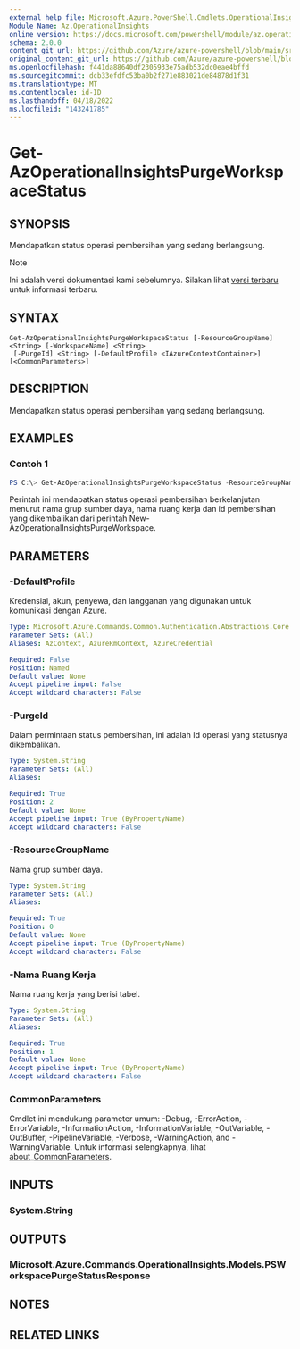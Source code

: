 ```yaml
---
external help file: Microsoft.Azure.PowerShell.Cmdlets.OperationalInsights.dll-Help.xml
Module Name: Az.OperationalInsights
online version: https://docs.microsoft.com/powershell/module/az.operationalinsights/Get-AzOperationalInsightsPurgeWorkspaceStatus
schema: 2.0.0
content_git_url: https://github.com/Azure/azure-powershell/blob/main/src/OperationalInsights/OperationalInsights/help/Get-AzOperationalInsightsPurgeWorkspaceStatus.md
original_content_git_url: https://github.com/Azure/azure-powershell/blob/main/src/OperationalInsights/OperationalInsights/help/Get-AzOperationalInsightsPurgeWorkspaceStatus.md
ms.openlocfilehash: f441da88640df2305933e75adb532dc0eae4bffd
ms.sourcegitcommit: dcb33efdfc53ba0b2f271e883021de84878d1f31
ms.translationtype: MT
ms.contentlocale: id-ID
ms.lasthandoff: 04/18/2022
ms.locfileid: "143241785"
---
```

# Get-AzOperationalInsightsPurgeWorkspaceStatus

## SYNOPSIS
Mendapatkan status operasi pembersihan yang sedang berlangsung.

> [!NOTE]
>Ini adalah versi dokumentasi kami sebelumnya. Silakan lihat [versi terbaru](/powershell/module/az.operationalinsights/get-azoperationalinsightspurgeworkspacestatus) untuk informasi terbaru.

## SYNTAX

```
Get-AzOperationalInsightsPurgeWorkspaceStatus [-ResourceGroupName] <String> [-WorkspaceName] <String>
 [-PurgeId] <String> [-DefaultProfile <IAzureContextContainer>] [<CommonParameters>]
```

## DESCRIPTION
Mendapatkan status operasi pembersihan yang sedang berlangsung.

## EXAMPLES

### Contoh 1
```powershell
PS C:\> Get-AzOperationalInsightsPurgeWorkspaceStatus -ResourceGroupName "ContosoResourceGroup" -WorkspaceName "MyWorkspace" -PurgeId "cd944bc7-ba11-447e-910c-c6393ac020a9"
```

Perintah ini mendapatkan status operasi pembersihan berkelanjutan menurut nama grup sumber daya, nama ruang kerja dan id pembersihan yang dikembalikan dari perintah New-AzOperationalInsightsPurgeWorkspace.

## PARAMETERS

### -DefaultProfile
Kredensial, akun, penyewa, dan langganan yang digunakan untuk komunikasi dengan Azure.

```yaml
Type: Microsoft.Azure.Commands.Common.Authentication.Abstractions.Core.IAzureContextContainer
Parameter Sets: (All)
Aliases: AzContext, AzureRmContext, AzureCredential

Required: False
Position: Named
Default value: None
Accept pipeline input: False
Accept wildcard characters: False
```

### -PurgeId
Dalam permintaan status pembersihan, ini adalah Id operasi yang statusnya dikembalikan.

```yaml
Type: System.String
Parameter Sets: (All)
Aliases:

Required: True
Position: 2
Default value: None
Accept pipeline input: True (ByPropertyName)
Accept wildcard characters: False
```

### -ResourceGroupName
Nama grup sumber daya.

```yaml
Type: System.String
Parameter Sets: (All)
Aliases:

Required: True
Position: 0
Default value: None
Accept pipeline input: True (ByPropertyName)
Accept wildcard characters: False
```

### -Nama Ruang Kerja
Nama ruang kerja yang berisi tabel.

```yaml
Type: System.String
Parameter Sets: (All)
Aliases:

Required: True
Position: 1
Default value: None
Accept pipeline input: True (ByPropertyName)
Accept wildcard characters: False
```

### CommonParameters
Cmdlet ini mendukung parameter umum: -Debug, -ErrorAction, -ErrorVariable, -InformationAction, -InformationVariable, -OutVariable, -OutBuffer, -PipelineVariable, -Verbose, -WarningAction, and -WarningVariable. Untuk informasi selengkapnya, lihat [about_CommonParameters](http://go.microsoft.com/fwlink/?LinkID=113216).

## INPUTS

### System.String

## OUTPUTS

### Microsoft.Azure.Commands.OperationalInsights.Models.PSWorkspacePurgeStatusResponse

## NOTES

## RELATED LINKS
